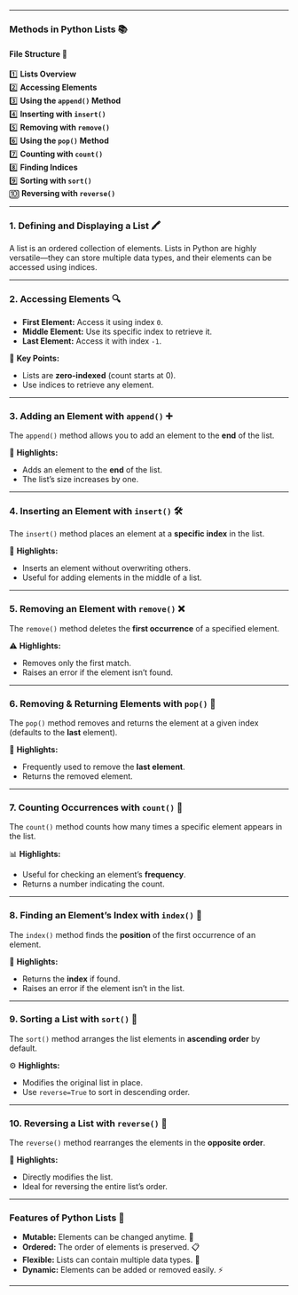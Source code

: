 

---

### **Methods in Python Lists** 📚  
#### **File Structure** 📂  
1️⃣ **Lists Overview**  
2️⃣ **Accessing Elements**  
3️⃣ **Using the `append()` Method**  
4️⃣ **Inserting with `insert()`**  
5️⃣ **Removing with `remove()`**  
6️⃣ **Using the `pop()` Method**  
7️⃣ **Counting with `count()`**  
8️⃣ **Finding Indices**  
9️⃣ **Sorting with `sort()`**  
🔟 **Reversing with `reverse()`**

---

### **1. Defining and Displaying a List** 🖍️  
A list is an ordered collection of elements. Lists in Python are highly versatile—they can store multiple data types, and their elements can be accessed using indices.  

---

### **2. Accessing Elements** 🔍  
- **First Element:** Access it using index `0`.  
- **Middle Element:** Use its specific index to retrieve it.  
- **Last Element:** Access it with index `-1`.  

📝 **Key Points:**  
- Lists are **zero-indexed** (count starts at 0).  
- Use indices to retrieve any element.  

---

### **3. Adding an Element with `append()`** ➕  
The `append()` method allows you to add an element to the **end** of the list.  

🌟 **Highlights:**  
- Adds an element to the **end** of the list.  
- The list’s size increases by one.  

---

### **4. Inserting an Element with `insert()`** 🛠️  
The `insert()` method places an element at a **specific index** in the list.  

📌 **Highlights:**  
- Inserts an element without overwriting others.  
- Useful for adding elements in the middle of a list.  

---

### **5. Removing an Element with `remove()`** ❌  
The `remove()` method deletes the **first occurrence** of a specified element.  

⚠️ **Highlights:**  
- Removes only the first match.  
- Raises an error if the element isn’t found.  

---

### **6. Removing & Returning Elements with `pop()`** 🎁  
The `pop()` method removes and returns the element at a given index (defaults to the **last** element).  

🎯 **Highlights:**  
- Frequently used to remove the **last element**.  
- Returns the removed element.  

---

### **7. Counting Occurrences with `count()`** 🔢  
The `count()` method counts how many times a specific element appears in the list.  

📊 **Highlights:**  
- Useful for checking an element’s **frequency**.  
- Returns a number indicating the count.  

---

### **8. Finding an Element’s Index with `index()`** 📍  
The `index()` method finds the **position** of the first occurrence of an element.  

📖 **Highlights:**  
- Returns the **index** if found.  
- Raises an error if the element isn’t in the list.  

---

### **9. Sorting a List with `sort()`** 🔄  
The `sort()` method arranges the list elements in **ascending order** by default.  

⚙️ **Highlights:**  
- Modifies the original list in place.  
- Use `reverse=True` to sort in descending order.  

---

### **10. Reversing a List with `reverse()`** 🔄  
The `reverse()` method rearranges the elements in the **opposite order**.  

🔁 **Highlights:**  
- Directly modifies the list.  
- Ideal for reversing the entire list’s order.  

---

### **Features of Python Lists** 📝  
- **Mutable:** Elements can be changed anytime. 🔄  
- **Ordered:** The order of elements is preserved. 📋  
- **Flexible:** Lists can contain multiple data types. 🧩  
- **Dynamic:** Elements can be added or removed easily. ⚡  

--- 

